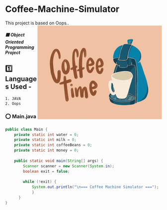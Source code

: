 # Coffee-Machine-Simulator
This project is based on Oops..
<img align="right" alt="coding" width="400" src="https://github.com/Anushri-glitch/Coffee-Machine-Simulator/blob/master/giphy.gif">

##### :purple_square: Object Oriented Programming Project
## :one: Languages Used -
    1. JAVA
    2. Oops
    
### :o: Main.java
```java
public class Main {
    private static int water = 0;
    private static int milk = 0;
    private static int coffeeBeans = 0;
    private static int money = 0;

    public static void main(String[] args) {
        Scanner scanner = new Scanner(System.in);
        boolean exit = false;

        while (!exit) {
            System.out.println("\n=== Coffee Machine Simulator ===");
            }
      }
}
```




